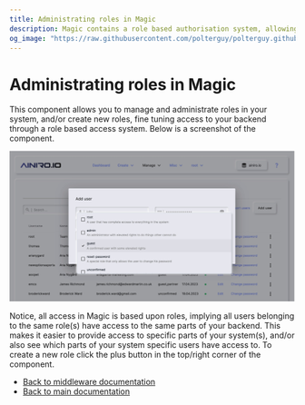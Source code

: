 ```yaml
---
title: Administrating roles in Magic
description: Magic contains a role based authorisation system, allowing you to grant or deny access to its individual parts, by declaring which role is allowed to invoke some functionality.
og_image: "https://raw.githubusercontent.com/polterguy/polterguy.github.io/master/images/og-auth.jpg"
---
```


# Administrating roles in Magic

This component allows you to manage and administrate roles in your system, and/or
create new roles, fine tuning access to your backend through a role based access system.
Below is a screenshot of the component.

![Roles in Magic](https://raw.githubusercontent.com/polterguy/polterguy.github.io/master/images/auth.jpg)

Notice, all access in Magic is based upon roles, implying all users belonging to the same role(s)
have access to the same parts of your backend. This makes it easier to provide access to specific parts
of your system(s), and/or also see which parts of your system specific users have access to. To create
a new role click the plus button in the top/right corner of the component.

* [Back to middleware documentation](/documentation/magic/)
* [Back to main documentation](/documentation/)

